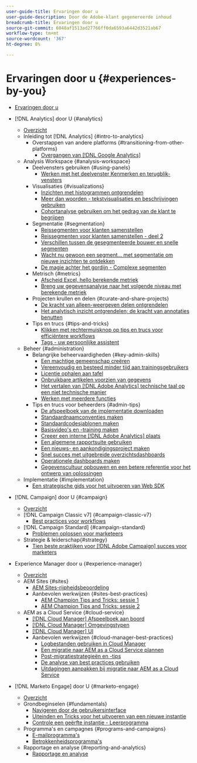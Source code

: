 ```yaml
---
user-guide-title: Ervaringen door u
user-guide-description: Door de Adobe-klant gegenereerde inhoud
breadcrumb-title: Ervaringen door u
source-git-commit: 6048af1513ad27766ff0da6593a6442d3521ab67
workflow-type: tm+mt
source-wordcount: '367'
ht-degree: 8%

---
```



# Ervaringen door u {#experiences-by-you}

+ [Ervaringen door u](/help/overview.md)

+ [!DNL Analytics] door U {#analytics}
   + [Overzicht](/help/analytics/overview.md)
   + Inleiding tot [!DNL Analytics] {#intro-to-analytics}
      + Overstappen van andere platforms {#transitioning-from-other-platforms}
         + [Overgangen van  [!DNL Google Analytics]](../analytics/intro-to-analytics/transitioning-from-other-platforms/transition-from-google-analytics.md)
   + Analysis Workspace {#analysis-workspace}
      + Deelvensters gebruiken {#using-panels}
         + [Werken met het deelvenster Kenmerken en terugblik-vensters](../analytics/analysis-workspace/using-panels/understanding-adobe-analytics-attribution-panel-and-lookback-windows.md)
      + Visualisaties {#visualizations}
         + [Inzichten met histogrammen ontgrendelen](../analytics/analysis-workspace/visualizations/unlocking-insights-with-histograms.md)
         + [Meer dan woorden - tekstvisualisaties en beschrijvingen gebruiken](../analytics/analysis-workspace/visualizations/more-than-words-using-text-visualizations-and-descriptions.md)
         + [Cohortanalyse gebruiken om het gedrag van de klant te begrijpen](../analytics/analysis-workspace/visualizations/use-cohort-analysis-to-understand-customer-behavior.md)
      + Segmentatie {#segmentation}
         + [Reissegmenten voor klanten samenstellen](../analytics/analysis-workspace/segmentation/building-customer-journey-segments.md)
         + [Reissegmenten voor klanten samenstellen - deel 2](../analytics/analysis-workspace/segmentation/building-customer-journey-segments-part-two.md)
         + [Verschillen tussen de gesegmenteerde bouwer en snelle segmenten](../analytics/analysis-workspace/segmentation/differences-between-the-segment-builder-and-quick-segments.md)
         + [Wacht nu gewoon een segment... met segmentatie om nieuwe inzichten te ontdekken](../analytics/analysis-workspace/segmentation/segmentation-to-discover-new-insights.md)
         + [De magie achter het gordijn - Complexe segmenten](../analytics/analysis-workspace/segmentation/the-magic-behind-the-curtain-complex-segments.md)
      + Metrisch {#metrics}
         + [Afscheid Excel, hello berekende metriek](../analytics/analysis-workspace/metrics/goodbye-excel-hello-calculated-metrics.md)
         + [Breng uw gegevensanalyse naar het volgende niveau met berekende metriek](../analytics/analysis-workspace/metrics/take-your-data-analysis-to-the-next-level-with-calculated-metrics.md)
      + Projecten krullen en delen {#curate-and-share-projects}
         + [De kracht van alleen-weergeven delen ontgrendelen](../analytics/analysis-workspace/curate-and-share-projects/unlocking-the-power-of-view-only-sharing.md)
         + [Het analytisch inzicht ontgrendelen; de kracht van annotaties benutten](../analytics/analysis-workspace/curate-and-share-projects/harnessing-the-power-of-annotations.md)
      + Tips en trucs {#tips-and-tricks}
         + [Klikken met rechtermuisknop op tips en trucs voor efficiëntere workflows](../analytics/analysis-workspace/tips-and-tricks/right-click-tips-and-tricks-for-more-efficient-workflows.md)
         + [Tags - uw persoonlijke assistent](../analytics/analysis-workspace/tips-and-tricks/tags-your-personal-assistant.md)
   + Beheer {#administration}
      + Belangrijke beheervaardigheden {#key-admin-skills}
         + [Een machtige gemeenschap creëren](../analytics/administration/key-admin-skills/empowered-community.md)
         + [Vereenvoudig en besteed minder tijd aan trainingsgebruikers](../analytics/administration/key-admin-skills/simplify-training-users.md)
         + [Licentie ophalen aan tafel](../analytics/administration/key-admin-skills/gaining-a-seat-at-the-table.md)
         + [Onbruikbare artikelen voorzien van gegevens](../analytics/administration/key-admin-skills/telling-impactful-stories-with-data.md)
         + [Het vertalen van  [!DNL Adobe Analytics]  technische taal op een niet technische manier](../analytics/administration/key-admin-skills/translating-adobe-analytics-technical-language.md)
         + [Werken met meerdere functies](../analytics/administration/key-admin-skills/working-cross-functionally.md)
      + Tips en trucs voor beheerders {#admin-tips}
         + [De afspeelboek van de implementatie downloaden](../analytics/administration/admin-tips/download-the-adobe-analytics-implementation-playbook.md)
         + [Standaardnaamconventies maken](../analytics/administration/admin-tips/create-standardized-naming-conventions.md)
         + [Standaardcodesjablonen maken](../analytics/administration/admin-tips/create-standardized-code-templates.md)
         + [Basisvideo&#39;s en -training maken](../analytics/administration/admin-tips/create-basic-videos-and-training.md)
         + [Creeer een interne  [!DNL Adobe Analytics]  plaats](../analytics/administration/admin-tips/create-an-internal-adobe-analytics-site.md)
         + [Een algemene rapportsuite gebruiken](../analytics/administration/admin-tips/use-a-global-report-suite.md)
         + [Een nieuws- en aankondigingsproject maken](../analytics/administration/admin-tips/create-a-news-and-announcements-project.md)
         + [Snel succes met uitgebreide overzichtsdashboards](../analytics/administration/admin-tips/driving-success-with-executive-summary-dashboards.md)
         + [Operationele dashboards maken](../analytics/administration/admin-tips/create-operational-dashboards.md)
         + [Gegevenscultuur opbouwen en een betere referentie voor het ontwerp van oplossingen](../analytics/administration/admin-tips/better-sdr.md)
   + Implementatie {#implementation}
      + [Een strategische gids voor het uitvoeren van Web SDK](../analytics/implementation/strategic-guide-to-implementing-web-sdk.md)
+ [!DNL Campaign] door U {#campaign}
   + [Overzicht](/help/campaign/overview.md)
   + [!DNL Campaign Classic v7] {#campaign-classic-v7}
      + [Best practices voor workflows](/help/campaign/ac-v7/workflow-best-practices-for-marketers.md)
   + [!DNL Campaign Standard] {#campaign-standard}
      + [Problemen oplossen voor marketeers](/help/campaign/acs/troubleshooting-for-marketers.md)
   + Strategie &amp; leiderschap{#strategy}
      + [Tien beste praktijken voor  [!DNL Adobe Campaign]  succes voor marketers](/help/campaign/10-best-practices-for-marketers.md)
+ Experience Manager door u {#experience-manager}
   + [Overzicht](/help/experience-manager/overview.md)
   + AEM Sites {#sites}
      + [AEM Sites-rijpheidsbeoordeling](/help/experience-manager/sites/expert-resources/maturity-assessment.md)
      + Aanbevolen werkwijzen {#sites-best-practices}
         + [AEM Champion Tips and Tricks: sessie 1](/help/experience-manager/sites/expert-resources/champion-tips-1.md)
         + [AEM Champion Tips and Tricks: sessie 2](/help/experience-manager/sites/expert-resources/champion-tips-2.md)
   + AEM as a Cloud Service {#cloud-service}
      + [[!DNL Cloud Manager] Afspeelboek aan boord](/help/experience-manager/cloud-service/expert-resources/aem-champions/onboarding-playbook.md)
      + [[!DNL Cloud Manager] Omgevingstypen](/help/experience-manager/cloud-service/expert-resources/aem-champions/environment-types.md)
      + [[!DNL Cloud Manager] UI](/help/experience-manager/cloud-service/expert-resources/aem-champions/cloud-manager-ui.md)
      + Aanbevolen werkwijzen {#cloud-manager-best-practices}
         + [Logbestanden gebruiken in Cloud Manager](/help/experience-manager/cloud-service/expert-resources/aem-champions/cloud-manager-using-logs.md)
         + [Een migratie naar AEM as a Cloud Service plannen](/help/experience-manager/cloud-service/expert-resources/aem-champions/migration.md)
         + [Post-migratiestrategieën en -tips](/help/experience-manager/cloud-service/expert-resources/aem-champions/post-migration.md)
         + [De analyse van best practices gebruiken](/help/experience-manager/cloud-service/expert-resources/aem-champions/best-practice-analyzer.md)
         + [Uitdagingen aanpakken bij migratie naar AEM as a Cloud Service](/help/experience-manager/cloud-service/expert-resources/aem-champions/migration-challenges.md)
+ [!DNL Marketo Engage] door U {#marketo-engage}
   + [Overzicht](/help/marketo/overview.md)
   + Grondbeginselen {#fundamentals}
      + [Navigeren door de gebruikersinterface](/help/marketo/fundamentals/ui-navigation.md)
      + [ Uiteinden en Tricks voor het uitvoeren van een nieuwe instantie ](https://experienceleague.adobe.com/en/docs/experiences-by-you/implementing-new-instance/overview)
      + [ Controle een geërfte instantie - Leerprogramma ](https://experienceleague.adobe.com/docs/experiences-by-you/auditing-an-inherited-instance/overview.html)
   + Programma&#39;s en campagnes {#programs-and-campaigns}
      + [E-mailprogramma&#39;s](/help/marketo/programs/email-programs.md)
      + [Betrokkenheidsprogramma&#39;s](/help/marketo/programs/engagement-programs.md)
   + Rapportage en analyse {#reporting-and-analytics}
      + [Rapportage en analyse](/help/marketo/reporting/reporting-and-analytics.md)


